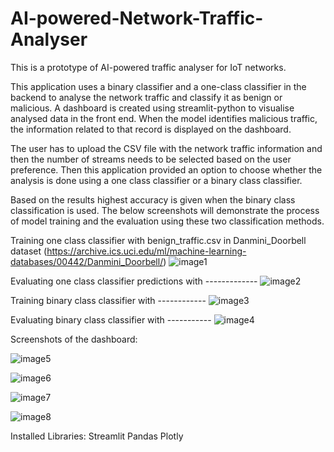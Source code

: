 # AI-powered-Network-Traffic-Analyser
This is a prototype of AI-powered traffic analyser for IoT networks.

This application uses a binary classifier and a one-class classifier in the backend to analyse the network traffic and classify it as benign or malicious. A dashboard is created using streamlit-python to visualise analysed data in the front end. When the model identifies malicious traffic, the information related to that record is displayed on the dashboard.

The user has to upload the CSV file with the network traffic information and then the number of streams needs to be selected based on the user preference. Then this application provided an option to choose whether the analysis is done using a one class classifier or a binary class classifier. 

Based on the results highest accuracy is given when the binary class classification is used. The below screenshots will demonstrate the process of model training and the evaluation using these two classification methods.

Training one class classifier with benign_traffic.csv in Danmini_Doorbell dataset (https://archive.ics.uci.edu/ml/machine-learning-databases/00442/Danmini_Doorbell/)
![image1](https://user-images.githubusercontent.com/124127000/220923735-65ae1c5b-355d-4618-b25f-cb49ca5621bb.png)

Evaluating one class classifier predictions with -------------
![image2](https://user-images.githubusercontent.com/124127000/220923822-27f9b9dd-1379-4053-a526-8e636a87bba2.png)

Training binary class classifier with ------------
![image3](https://user-images.githubusercontent.com/124127000/220923877-a4755289-5e99-499a-8eec-767d52289d59.png)

Evaluating binary class classifier with -----------
![image4](https://user-images.githubusercontent.com/124127000/220923925-b44c2081-4f01-426c-8790-1de188db5a77.png)


Screenshots of the dashboard:

![image5](https://user-images.githubusercontent.com/124127000/220924076-245d60cd-78d5-489d-af8e-0d6c2381cecf.png)

![image6](https://user-images.githubusercontent.com/124127000/220924098-c414ace1-9c96-428c-834e-6b71c27a2ed2.png)

![image7](https://user-images.githubusercontent.com/124127000/220924126-062273d2-3b80-494f-9bf2-f0e2771eb03e.png)

![image8](https://user-images.githubusercontent.com/124127000/220924286-e4380af4-7252-4941-911c-9876633c32be.png)


Installed Libraries: 
  Streamlit
  Pandas
  Plotly
